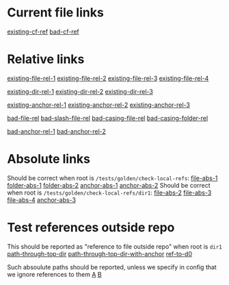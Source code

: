 <!--
 - SPDX-FileCopyrightText: 2022 Serokell <https://serokell.io>
 -
 - SPDX-License-Identifier: MPL-2.0
 -->

# Current file links
[existing-cf-ref](#current-file-links)
[bad-cf-ref](#bad)

# Relative links
[existing-file-rel-1](d2f2.md)
[existing-file-rel-2](./d2f2.md)
[existing-file-rel-3](../dir2/.././d1f1.md)
[existing-file-rel-4](d2f3.yaml)

[existing-dir-rel-1](..)
[existing-dir-rel-2](../dir2)
[existing-dir-rel-3](../dir2/)

[existing-anchor-rel-1](d2f2.md#existing-anchor-d2f2)
[existing-anchor-rel-2](./d2f2.md#existing-anchor-d2f2)
[existing-anchor-rel-3](../dir2/../d1f1.md#existing-anchor-d1f1)

[bad-file-rel](../a/b/c/unexisting-file.md)
[bad-slash-file-rel](d2f2.md/)
[bad-casing-file-rel](D2F2.md/)
[bad-casing-folder-rel](../DIR2)

[bad-anchor-rel-1](d2f2.md#bad-anchor)
[bad-anchor-rel-2](unexisting-file.md#bad-anchor)

# Absolute links
Should be correct when root is `/tests/golden/check-local-refs`:
[file-abs-1](/dir1/./d1f1.md)
[folder-abs-1](/dir1)
[folder-abs-2](/dir1/dir2/../)
[anchor-abs-1](/dir1/../dir1/d1f1.md#existing-anchor-d1f1)
[anchor-abs-2](/dir1/dir2/../../dir1/./dir2/d2f2.md#existing-anchor-d2f2)
Should be correct when root is `/tests/golden/check-local-refs/dir1`:
[file-abs-2](/d1f1.md)
[file-abs-3](/dir2/d2f2.md)
[file-abs-4](/./dir2/../d1f1.md)
[anchor-abs-3](/./dir2/../d1f1.md#existing-anchor-d1f1)

# Test references outside repo

This should be reported as "reference to file outside repo" when root is `dir1`
[path-through-top-dir](../../dir1/d1f1.md)
[path-through-top-dir-with-anchor](../../dir1/d1f1.md#existing-anchor-d1f1)
[ref-to-d0](../../d0f1.md)

Such absoulute paths should be reported,
unless we specify in config that we ignore references to them
[A](/../../a.md)
[B](/b/../../b.md)
